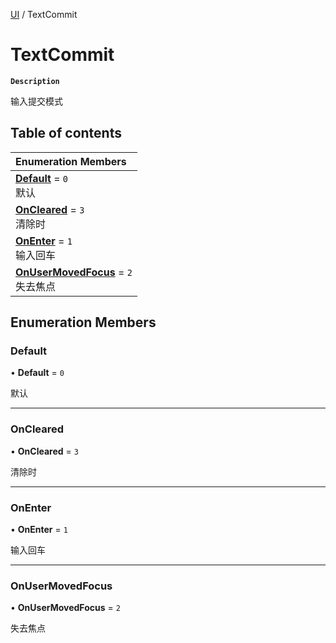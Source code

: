 [UI](../modules/UI.UI.md) / TextCommit

# TextCommit <Badge type="tip" text="Enumeration" /> <Score text="TextCommit" />

**`Description`**

输入提交模式

## Table of contents

| Enumeration Members |
| :-----|
| **[Default](UI.TextCommit.md#default)** = ``0`` <br> 默认|
| **[OnCleared](UI.TextCommit.md#oncleared)** = ``3`` <br> 清除时|
| **[OnEnter](UI.TextCommit.md#onenter)** = ``1`` <br> 输入回车|
| **[OnUserMovedFocus](UI.TextCommit.md#onusermovedfocus)** = ``2`` <br> 失去焦点|

## Enumeration Members

### Default <Score text="Default" /> 

• **Default** = ``0``

默认

___

### OnCleared <Score text="OnCleared" /> 

• **OnCleared** = ``3``

清除时

___

### OnEnter <Score text="OnEnter" /> 

• **OnEnter** = ``1``

输入回车

___

### OnUserMovedFocus <Score text="OnUserMovedFocus" /> 

• **OnUserMovedFocus** = ``2``

失去焦点
